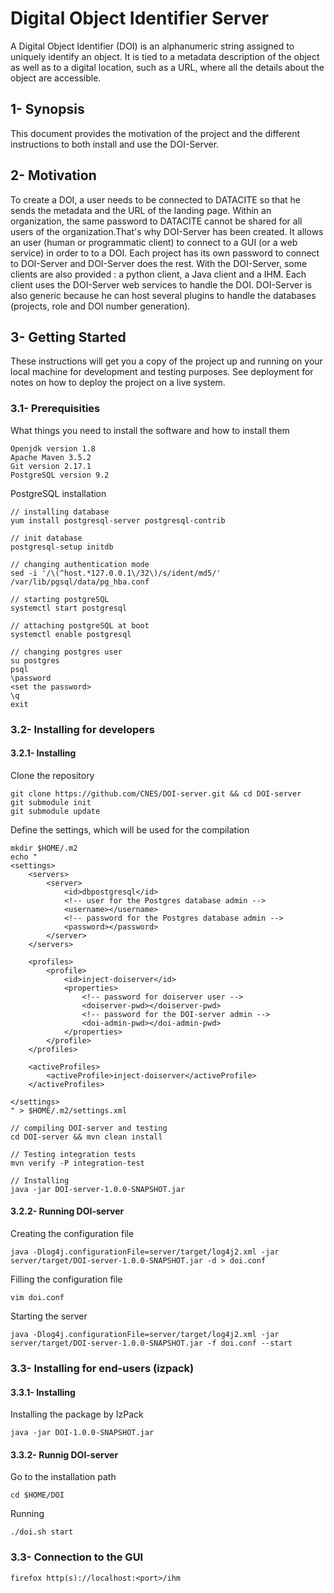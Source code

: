 # Digital Object Identifier Server

A Digital Object Identifier (DOI) is an alphanumeric string assigned to uniquely identify an object. 
It is tied to a metadata description of the object as well as to a digital location, such as a URL, 
where all the details about the object are accessible.

## 1- Synopsis

This document provides the motivation of the project and the different instructions to both install
and use the DOI-Server. 

## 2- Motivation

To create a DOI, a user needs to be connected to DATACITE so that he sends the metadata and the URL 
of the landing page. Within an organization, the same password to DATACITE cannot be shared for all 
users of the organization.That's why DOI-Server has been created. It allows an user (human or 
programmatic client) to connect to a GUI (or a web service) in order to to a DOI. Each project has 
its own password to connect to DOI-Server and DOI-Server does the rest.
With the DOI-Server, some clients are also provided : a python client, a Java client and a IHM. Each 
client uses the DOI-Server web services to handle the DOI.
DOI-Server is also generic because he can host several plugins to handle the databases (projects, 
role and DOI number generation). 

## 3- Getting Started

These instructions will get you a copy of the project up and running on your local machine for 
development and testing purposes. See deployment for notes on how to deploy the project on a 
live system.

### 3.1- Prerequisities

What things you need to install the software and how to install them

```
Openjdk version 1.8
Apache Maven 3.5.2
Git version 2.17.1
PostgreSQL version 9.2
```

PostgreSQL installation

```
// installing database
yum install postgresql-server postgresql-contrib

// init database
postgresql-setup initdb

// changing authentication mode
sed -i '/\(^host.*127.0.0.1\/32\)/s/ident/md5/' /var/lib/pgsql/data/pg_hba.conf

// starting postgreSQL
systemctl start postgresql

// attaching postgreSQL at boot
systemctl enable postgresql

// changing postgres user
su postgres
psql
\password
<set the password>
\q
exit
```


### 3.2- Installing for developers

#### 3.2.1- Installing

Clone the repository

```
git clone https://github.com/CNES/DOI-server.git && cd DOI-server
git submodule init
git submodule update
```

Define the settings, which will be used for the compilation

```
mkdir $HOME/.m2
echo "
<settings>
    <servers>
        <server>
            <id>dbpostgresql</id>
            <!-- user for the Postgres database admin -->
            <username></username>
            <!-- password for the Postgres database admin -->
            <password></password>   
        </server>     
    </servers>
    
    <profiles>
        <profile>
            <id>inject-doiserver</id>
            <properties>
                <!-- password for doiserver user -->
                <doiserver-pwd></doiserver-pwd>
                <!-- password for the DOI-server admin -->
                <doi-admin-pwd></doi-admin-pwd>                
            </properties>            
        </profile>
    </profiles>
    
    <activeProfiles>
        <activeProfile>inject-doiserver</activeProfile>
    </activeProfiles>
        
</settings>
" > $HOME/.m2/settings.xml

// compiling DOI-server and testing
cd DOI-server && mvn clean install

// Testing integration tests
mvn verify -P integration-test

// Installing
java -jar DOI-server-1.0.0-SNAPSHOT.jar

```

#### 3.2.2- Running DOI-server

Creating the configuration file

```
java -Dlog4j.configurationFile=server/target/log4j2.xml -jar server/target/DOI-server-1.0.0-SNAPSHOT.jar -d > doi.conf
```

Filling the configuration file 

```
vim doi.conf
```

Starting the server

```
java -Dlog4j.configurationFile=server/target/log4j2.xml -jar server/target/DOI-server-1.0.0-SNAPSHOT.jar -f doi.conf --start
```

### 3.3- Installing for end-users (izpack)

#### 3.3.1- Installing

Installing the package by IzPack

```
java -jar DOI-1.0.0-SNAPSHOT.jar
```

#### 3.3.2- Runnig DOI-server

Go to the installation path

```
cd $HOME/DOI
```
Running

```
./doi.sh start
```

### 3.3- Connection to the GUI

```
firefox http(s)://localhost:<port>/ihm
```